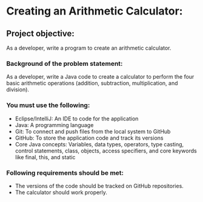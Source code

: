# Creating an Arithmetic Calculator:

## Project objective:
As a developer, write a program to create an arithmetic calculator.

### Background of the problem statement:
As a developer, write a Java code to create a calculator to perform the four basic arithmetic operations (addition, subtraction, multiplication, and division).

### You must use the following:
- Eclipse/IntelliJ: An IDE to code for the application
- Java: A programming language
- Git: To connect and push files from the local system to GitHub
- GitHub: To store the application code and track its versions
- Core Java concepts: Variables, data types, operators, type casting, control statements, class, objects, access specifiers, and core keywords like final, this, and static

### Following requirements should be met:
- The versions of the code should be tracked on GitHub repositories.
- The calculator should work properly.
 